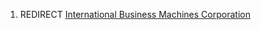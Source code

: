 1.  REDIRECT [International Business Machines
    Corporation](International_Business_Machines_Corporation "wikilink")